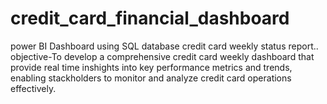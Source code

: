 # credit_card_financial_dashboard
power BI Dashboard using SQL database 
credit card weekly status report..
objective-To develop a comprehensive credit card weekly dashboard that provide real time inshights into key
performance metrics and trends, enabling stackholders to monitor and analyze credit card operations effectively.
